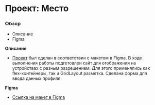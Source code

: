 # Проект: Место

### Обзор

* Описание
* Figma

**Описание**

* [Проект](https://valentinovdmitrii.github.io/mesto-project/) был сделан в соответствии с макетом в Figma. В ходе выполнения работы подготовлен сайт для отображения на устройствах с разным разрешением. Для этого применялись как flex-контейнеры, так и GridLayout разметка. Сделана форма для ввода данных профиля.

**Figma**

* [Ссылка на макет в Figma](https://www.figma.com/file/2cn9N9jSkmxD84oJik7xL7/JavaScript.-Sprint-4?node-id=0%3A1)

